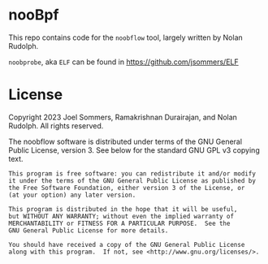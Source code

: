 # nooBpf

This repo contains code for the `noobflow` tool, largely written by Nolan
Rudolph.

`noobprobe`, aka `ELF` can be found in https://github.com/jsommers/ELF

# License

Copyright 2023 Joel Sommers, Ramakrishnan Durairajan, and Nolan Rudolph.  All rights reserved.

The noobflow software is distributed under terms of the GNU General Public License, version 3.  See below for the standard GNU GPL v3 copying text.

    This program is free software: you can redistribute it and/or modify
    it under the terms of the GNU General Public License as published by
    the Free Software Foundation, either version 3 of the License, or
    (at your option) any later version.

    This program is distributed in the hope that it will be useful,
    but WITHOUT ANY WARRANTY; without even the implied warranty of
    MERCHANTABILITY or FITNESS FOR A PARTICULAR PURPOSE.  See the
    GNU General Public License for more details.

    You should have received a copy of the GNU General Public License
    along with this program.  If not, see <http://www.gnu.org/licenses/>.
